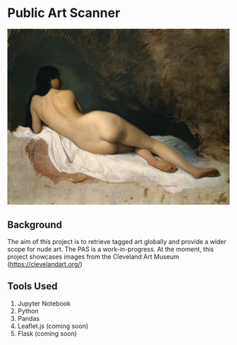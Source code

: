 # Public Art Scanner

![Booty](Images/booty-girl.jpg)

## Background

The aim of this project is to retrieve tagged art globally and provide a wider scope for nude art. The PAS is a work-in-progress. At the moment, this project showcases images from the Cleveland Art Museum (https://clevelandart.org/)

## Tools Used

  1. Jupyter Notebook
  2. Python
  3. Pandas
  4. Leaflet.js (coming soon)
  5. Flask (coming soon)
